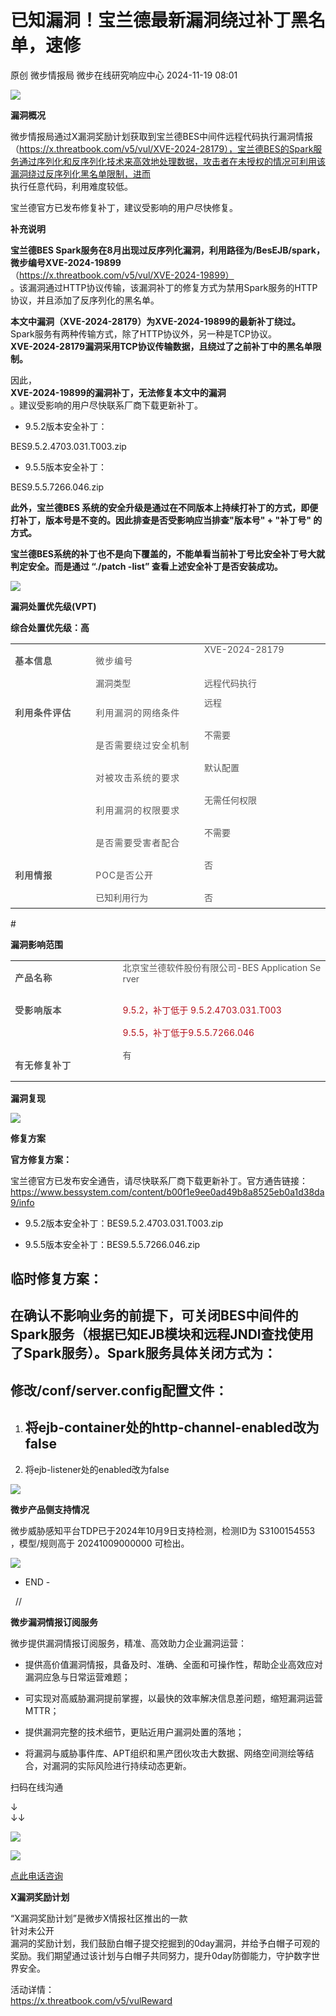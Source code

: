 #  已知漏洞！宝兰德最新漏洞绕过补丁黑名单，速修   
原创 微步情报局  微步在线研究响应中心   2024-11-19 08:01  
  
![](https://mmbiz.qpic.cn/mmbiz_png/fFyp1gWjicMKNkm4Pg1Ed6nv0proxQLEKJ2CUCIficfAwKfClJ84puialc9eER0oaibMn1FDUpibeK1t1YvgZcLYl3A/640?wx_fmt=png&wxfrom=5&wx_lazy=1&wx_co=1 "")  
  
  
**漏洞概况**  
  
  
  
微步情报局通过X漏洞奖励计划获取到宝兰德BES中间件远程代码执行漏洞情报（https://x.threatbook.com/v5/vul/XVE-2024-28179），宝兰德BES的Spark服务通过序列化和反序列化技术来高效地处理数据，攻击者在未授权的情况可利用该漏洞绕过反序列化黑名单限制，进而  
执行任意代码，利用难度较低。  
  
宝兰德官方已发布修复补丁，建议受影响的用户尽快修复。  
  
  
**补充说明**  
  
**宝兰德BES Spark服务在8月出现过反序列化漏洞，利用路径为/BesEJB/spark，微步编号XVE-2024-19899**  
（https://x.threatbook.com/v5/vul/XVE-2024-19899）  
。该漏洞通过HTTP协议传输，该漏洞补丁的修复方式为禁用Spark服务的HTTP协议，并且添加了反序列化的黑名单。  
  
  
**本文中漏洞（XVE-2024-28179）为XVE-2024-19899的最新补丁绕过。**  
Spark服务有两种传输方式，除了HTTP协议外，另一种是TCP协议。  
**XVE-2024-28179漏洞采用TCP协议传输数据，且绕过了之前补丁中的黑名单限制。**  
  
  
因此，  
**XVE-2024-19899的漏洞补丁，无法修复本文中的漏洞**  
。建议受影响的用户尽快联系厂商下载更新补丁。  
- 9.5.2版本安全补丁：  
  
BES9.5.2.4703.031.T003.zip  
  
- 9.5.5版本安全补丁：  
  
BES9.5.5.7266.046.zip  
  
**此外，宝兰德BES 系统的安全升级是通过在不同版本上持续打补丁的方式，即便打补丁，版本号是不变的。因此排查是否受影响应当排查"版本号" + "补丁号" 的方式。**  
  
  
**宝兰德BES系统的补丁也不是向下覆盖的，不能单看当前补丁号比安全补丁号大就判定安全。而是通过 “./patch -list” 查看上述安全补丁是否安装成功。**  
  
![](https://mmbiz.qpic.cn/mmbiz_png/fFyp1gWjicMLyJVFSfPQIECsfSA0Fab9mvT2Kyh8GhlAtDiaxkGAhSSuz2pOh2tZSVWB45tWRvHpbVWv9YFQavFw/640?wx_fmt=png&from=appmsg "")  
  
  
  
**漏洞处置优先级(VPT)**  
  
  
  
**综合处置优先级：高**  
<table><tbody style="outline: 0px;"><tr style="outline: 0px;height: 31.0667px;"><td width="110" colspan="1" rowspan="2" style="padding: 0px 7.2px;outline: 0px;word-break: break-all;hyphens: auto;border-width: 0.666667px;border-color: rgb(191, 191, 191);vertical-align: top;"><p style="outline: 0px;"><span style="outline: 0px;color: rgb(84, 84, 84);font-size: 14px;letter-spacing: 1px;"><strong style="outline: 0px;">基本信息</strong></span><o:p style="outline: 0px;"></o:p></p></td><td width="186" colspan="1" rowspan="1" style="padding: 0px 7.2px;outline: 0px;word-break: break-all;hyphens: auto;border-width: 0.666667px;border-color: rgb(191, 191, 191);vertical-align: top;"><p style="outline: 0px;"><span style="outline: 0px;color: rgb(84, 84, 84);letter-spacing: 1px;font-size: 14px;">微步编号</span><o:p style="outline: 0px;"></o:p></p></td><td width="88" colspan="1" rowspan="1" style="padding: 0px 7.2px;outline: 0px;word-break: break-all;hyphens: auto;border-width: 0.666667px;border-color: rgb(191, 191, 191);vertical-align: top;"><span style="outline: 0px;font-size: 14px;color: rgb(84, 84, 84);">XVE-2024-28179</span></td></tr><tr style="padding-right: 7.2px;padding-left: 7.2px;outline: 0px;word-break: break-all;hyphens: auto;border-width: 0.666667px;border-color: rgb(191, 191, 191);vertical-align: top;height: 31.0667px;"><td colspan="1" rowspan="1" width="189" style="padding: 0px 7.2px;outline: 0px;word-break: break-all;hyphens: auto;border-width: 0.666667px;border-color: rgb(191, 191, 191);vertical-align: top;" height="31"><span style="outline: 0px;font-size: 14px;color: rgb(84, 84, 84);">漏洞类型</span><br style="outline: 0px;"/></td><td colspan="1" rowspan="1" width="221" style="padding: 0px 7.2px;outline: 0px;word-break: break-all;hyphens: auto;border-width: 0.666667px;border-color: rgb(191, 191, 191);vertical-align: top;" height="31"><span style="font-size: 14px;color: rgb(84, 84, 84);">远程代码执行</span></td></tr><tr style="outline: 0px;height: 31.0667px;"><td width="135" colspan="1" rowspan="5" style="padding: 0px 7.2px;outline: 0px;word-break: break-all;hyphens: auto;border-width: 0.666667px;border-color: rgb(191, 191, 191);vertical-align: top;"><p style="outline: 0px;"><strong style="outline: 0px;"><span style="outline: 0px;color: rgb(84, 84, 84);letter-spacing: 1px;font-size: 14px;">利用条件评估</span></strong><o:p style="outline: 0px;"></o:p></p></td><td width="169" colspan="1" rowspan="1" style="padding: 0px 7.2px;outline: 0px;word-break: break-all;hyphens: auto;border-width: 0.666667px;border-color: rgb(191, 191, 191);vertical-align: top;"><p style="outline: 0px;"><span style="outline: 0px;color: rgb(84, 84, 84);letter-spacing: 1px;font-size: 14px;">利用漏洞的网络条件<br style="outline: 0px;"/></span><o:p style="outline: 0px;"></o:p></p></td><td width="88" colspan="1" rowspan="1" style="padding: 0px 7.2px;outline: 0px;word-break: break-all;hyphens: auto;border-width: 0.666667px;border-color: rgb(191, 191, 191);vertical-align: top;"><span style="font-size: 14px;color: rgb(84, 84, 84);">远程</span></td></tr><tr style="outline: 0px;height: 31.0667px;"><td width="189" colspan="1" rowspan="1" style="padding: 0px 7.2px;outline: 0px;word-break: break-all;hyphens: auto;border-width: 0.666667px;border-color: rgb(191, 191, 191);vertical-align: top;"><p style="outline: 0px;"><span style="outline: 0px;color: rgb(84, 84, 84);font-size: 14px;letter-spacing: 1px;">是否需要绕过安全机制</span><o:p style="outline: 0px;"></o:p></p></td><td width="221" colspan="1" rowspan="1" style="padding: 0px 7.2px;outline: 0px;word-break: break-all;hyphens: auto;border-width: 0.666667px;border-color: rgb(191, 191, 191);vertical-align: top;"><span style="font-size: 14px;color: rgb(84, 84, 84);">不需要</span></td></tr><tr style="outline: 0px;height: 27px;"><td width="189" colspan="1" rowspan="1" style="padding: 0px 7.2px;outline: 0px;word-break: break-all;hyphens: auto;border-width: 0.666667px;border-color: rgb(191, 191, 191);vertical-align: top;"><p style="outline: 0px;"><span style="outline: 0px;color: rgb(84, 84, 84);letter-spacing: 1px;font-size: 14px;">对被攻击系统的要求<br style="outline: 0px;"/></span><o:p style="outline: 0px;"></o:p></p></td><td width="221" colspan="1" rowspan="1" style="padding: 0px 7.2px;outline: 0px;word-break: break-all;hyphens: auto;border-width: 0.666667px;border-color: rgb(191, 191, 191);vertical-align: top;"><span style="font-size: 14px;color: rgb(84, 84, 84);">默认配置</span></td></tr><tr style="outline: 0px;height: 27px;"><td width="189" colspan="1" rowspan="1" style="padding: 0px 7.2px;outline: 0px;word-break: break-all;hyphens: auto;border-width: 0.666667px;border-color: rgb(191, 191, 191);vertical-align: top;"><p style="outline: 0px;"><span style="outline: 0px;color: rgb(84, 84, 84);font-size: 14px;letter-spacing: 1px;text-wrap: wrap;">利用漏洞的权限要求</span><o:p style="outline: 0px;"></o:p></p></td><td width="221" colspan="1" rowspan="1" style="padding: 0px 7.2px;outline: 0px;word-break: break-all;hyphens: auto;border-width: 0.666667px;border-color: rgb(191, 191, 191);vertical-align: top;"><span style="font-size: 14px;color: rgb(84, 84, 84);">无需任何权限</span></td></tr><tr style="outline: 0px;height: 27px;"><td width="189" colspan="1" rowspan="1" style="padding: 0px 7.2px;outline: 0px;word-break: break-all;hyphens: auto;border-width: 0.666667px;border-color: rgb(191, 191, 191);vertical-align: top;"><p style="outline: 0px;"><span style="outline: 0px;color: rgb(84, 84, 84);letter-spacing: 1px;font-size: 14px;">是否需要受害者配合</span><o:p style="outline: 0px;"></o:p></p></td><td width="221" colspan="1" rowspan="1" style="padding: 0px 7.2px;outline: 0px;word-break: break-all;hyphens: auto;border-width: 0.666667px;border-color: rgb(191, 191, 191);vertical-align: top;"><span style="font-size: 14px;color: rgb(84, 84, 84);">不需要</span></td></tr><tr style="outline: 0px;height: 27.2px;"><td width="115" colspan="1" rowspan="2" style="padding: 0px 7.2px;outline: 0px;word-break: break-all;hyphens: auto;border-width: 0.666667px;border-color: rgb(191, 191, 191);vertical-align: top;"><p style="outline: 0px;"><strong style="outline: 0px;"><span style="outline: 0px;color: rgb(84, 84, 84);letter-spacing: 1px;font-size: 14px;">利用情报</span></strong><o:p style="outline: 0px;"></o:p></p></td><td width="169" colspan="1" rowspan="1" style="padding: 0px 7.2px;outline: 0px;word-break: break-all;hyphens: auto;border-width: 0.666667px;border-color: rgb(191, 191, 191);vertical-align: top;"><p style="outline: 0px;"><span style="outline: 0px;color: rgb(84, 84, 84);font-size: 14px;letter-spacing: 1px;">POC是否公开</span><o:p style="outline: 0px;"></o:p></p></td><td width="88" colspan="1" rowspan="1" style="padding: 0px 7.2px;outline: 0px;word-break: break-all;hyphens: auto;border-width: 0.666667px;border-color: rgb(191, 191, 191);vertical-align: top;"><span style="font-size: 14px;color: rgb(84, 84, 84);">否<br/></span></td></tr><tr style="padding-right: 7.2px;padding-left: 7.2px;outline: 0px;word-break: break-all;hyphens: auto;border-width: 0.666667px;border-color: rgb(191, 191, 191);vertical-align: top;height: 27.2px;"><td colspan="1" rowspan="1" width="169" style="padding: 0px 7.2px;outline: 0px;word-break: break-all;hyphens: auto;border-width: 0.666667px;border-color: rgb(191, 191, 191);vertical-align: top;" height="27"><span style="outline: 0px;font-size: 14px;color: rgb(84, 84, 84);">已知利用行为<br style="outline: 0px;"/></span></td><td colspan="1" rowspan="1" width="222" style="padding: 0px 7.2px;outline: 0px;word-break: break-all;hyphens: auto;border-width: 0.666667px;border-color: rgb(191, 191, 191);vertical-align: top;" height="27"><span style="font-size: 14px;color: rgb(84, 84, 84);">否</span></td></tr></tbody></table>#   
  
**漏洞影响范围**  
  
  
  
<table><tbody style="outline: 0px;"><tr style="outline: 0px;height: 33.2px;"><td width="152" colspan="1" rowspan="1" style="padding: 0px 7.2px;outline: 0px;word-break: break-all;hyphens: auto;border-width: 0.666667px;border-color: rgb(191, 191, 191);vertical-align: top;"><p style="outline: 0px;"><strong style="outline: 0px;"><span style="outline: 0px;color: rgb(84, 84, 84);letter-spacing: 1px;font-size: 14px;">产品名称</span></strong><o:p style="outline: 0px;"></o:p></p></td><td width="346" colspan="1" rowspan="1" style="padding: 0px 7.2px;outline: 0px;word-break: break-all;hyphens: auto;border-width: 0.666667px;border-color: rgb(191, 191, 191);vertical-align: top;"><span style="font-size: 14px;color: rgb(84, 84, 84);">北京宝兰德软件股份有限公司-BES Application Server</span></td></tr><tr style="outline: 0px;height: 27px;"><td width="172" colspan="1" rowspan="1" style="padding: 0px 7.2px;outline: 0px;word-break: break-all;hyphens: auto;border-width: 0.666667px;border-color: rgb(191, 191, 191);vertical-align: top;"><p style="outline: 0px;"><strong style="outline: 0px;"><span style="outline: 0px;color: rgb(84, 84, 84);letter-spacing: 1px;font-size: 14px;">受影响版本</span></strong><o:p style="outline: 0px;"></o:p></p></td><td width="346" colspan="1" rowspan="1" style="padding: 0px 7.2px;outline: 0px;word-break: break-all;hyphens: auto;border-width: 0.666667px;border-color: rgb(191, 191, 191);vertical-align: top;"><p><span style="font-size: 14px;color: rgb(181, 15, 26);">9.5.2，补丁低于 9.5.2.4703.031.T003</span></p><p><span style="font-size: 14px;color: rgb(181, 15, 26);">9.5.5，补丁低于9.5.5.7266.046</span></p></td></tr><tr style="outline: 0px;height: 35.6px;"><td width="172" colspan="1" rowspan="1" style="padding: 0px 7.2px;outline: 0px;word-break: break-all;hyphens: auto;border-width: 0.666667px;border-color: rgb(191, 191, 191);vertical-align: top;"><p style="outline: 0px;"><strong style="outline: 0px;"><span style="outline: 0px;color: rgb(84, 84, 84);letter-spacing: 1px;font-size: 14px;">有无修复补丁</span></strong><o:p style="outline: 0px;"></o:p></p></td><td width="346" colspan="1" rowspan="1" style="padding: 0px 7.2px;outline: 0px;word-break: break-all;hyphens: auto;border-width: 0.666667px;border-color: rgb(191, 191, 191);vertical-align: top;"><span style="letter-spacing: 0.578px;font-size: 14px;color: rgb(84, 84, 84);">有</span></td></tr></tbody></table>  
  
**漏洞复现**  
  
  
  
  
![](https://mmbiz.qpic.cn/mmbiz_png/fFyp1gWjicMKC8agcpDbRDSTaadKNiapGgoc8NFXCAqucVuU528BKb8sKichsR5LIhFSDFnia5vqxL6leJbC8ELkVg/640?wx_fmt=png&from=appmsg "")  
  
  
**修复方案**  
  
  
  
  
**官方修复方案：**  
  
宝兰德官方已发布安全通告，请尽快联系厂商下载更新补丁。官方通告链接：https://www.bessystem.com/content/b00f1e9ee0ad49b8a8525eb0a1d38da9/info  
- 9.5.2版本安全补丁：BES9.5.2.4703.031.T003.zip  
  
- 9.5.5版本安全补丁：BES9.5.5.7266.046.zip  
  
  
## 临时修复方案：  
## 在确认不影响业务的前提下，可关闭BES中间件的Spark服务（根据已知EJB模块和远程JNDI查找使用了Spark服务）。Spark服务具体关闭方式为：  
## 修改/conf/server.config配置文件：  
1. ## 将ejb-container处的http-channel-enabled改为false  
  
1. 将ejb-listener处的enabled改为false  
  
![](https://mmbiz.qpic.cn/mmbiz_png/fFyp1gWjicMKC8agcpDbRDSTaadKNiapGgsl8RaURHwWC38gcvmBY4MAYMLkwKwAkzFw1RVpf6Sr3zicPwvNZNylA/640?wx_fmt=png&from=appmsg "")  
  
**微步产品侧支持情况**  
  
  
  
微步威胁感知平台TDP已于2024年10月9日支持检测，检测ID为 S3100154553 ，模型/规则高于 20241009000000 可检出。  
  
![](https://mmbiz.qpic.cn/mmbiz_png/fFyp1gWjicMKC8agcpDbRDSTaadKNiapGgTMic9BNr3n8wSmVBKS66k1Ox5Dibia9yK3PvMxvhH4Y7x0ZGUD5QTK6icg/640?wx_fmt=png&from=appmsg "")  
  
  
- END -  
  
  
  //    
  
**微步漏洞情报订阅服务**  
  
  
微步提供漏洞情报订阅服务，精准、高效助力企业漏洞运营：  
- 提供高价值漏洞情报，具备及时、准确、全面和可操作性，帮助企业高效应对漏洞应急与日常运营难题；  
  
- 可实现对高威胁漏洞提前掌握，以最快的效率解决信息差问题，缩短漏洞运营MTTR；  
  
- 提供漏洞完整的技术细节，更贴近用户漏洞处置的落地；  
  
- 将漏洞与威胁事件库、APT组织和黑产团伙攻击大数据、网络空间测绘等结合，对漏洞的实际风险进行持续动态更新。  
  
  
扫码在线沟通  
  
↓  
↓↓  
  
![](https://mmbiz.qpic.cn/mmbiz_png/Yv6ic9zgr5hQl5bZ5Mx6PTAQg6tGLiciarvXajTdDnQiacxmwJFZ0D3ictBOmuYyRk99bibwZV49wbap77LibGQHdQPtA/640?wx_fmt=png&wxfrom=5&wx_lazy=1&wx_co=1 "")  
  
![](https://mmbiz.qpic.cn/mmbiz_png/Yv6ic9zgr5hTIdM9koHZFkrtYe5WU5rHxSDicbiaNFjEBAs1rojKGviaJGjOGd9KwKzN4aSpnNZDA5UWpY2E0JAnNg/640?wx_fmt=png&wxfrom=5&wx_lazy=1&wx_co=1 "")  
  
[点此电话咨询]()  
  
  
  
  
**X漏洞奖励计划**  
  
  
“X漏洞奖励计划”是微步X情报社区推出的一款  
针对未公开  
漏洞的奖励计划，我们鼓励白帽子提交挖掘到的0day漏洞，并给予白帽子可观的奖励。我们期望通过该计划与白帽子共同努力，提升0day防御能力，守护数字世界安全。  
  
活动详情：  
https://x.threatbook.com/v5/vulReward  
  
  
  
